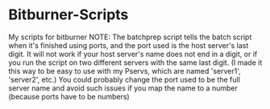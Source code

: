 # Bitburner-Scripts
My scripts for bitburner
NOTE: The batchprep script tells the batch script when it's finished using ports, and the port used is the host server's last digit.
It will not work if your host server's name does not end in a digit, or if you run the script on two different servers with the same last digit.
(I made it this way to be easy to use with my Pservs, which are named 'server1', 'server2', etc.)
You could probably change the port used to be the full server name and avoid such issues if you map the name to a number (because ports have to be numbers)
